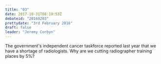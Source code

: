 ```yaml
---
title: "03"
date: 2017-10-31T08:19:53Z
debateid: "20160203"
prettydate: "3rd February 2016"
draft: false
leader: "Jeremy Corbyn"
---
```


The government's independent cancer taskforce reported last year that we have a shortage of radiologists. Why are we cutting radiographer training places by 5%?